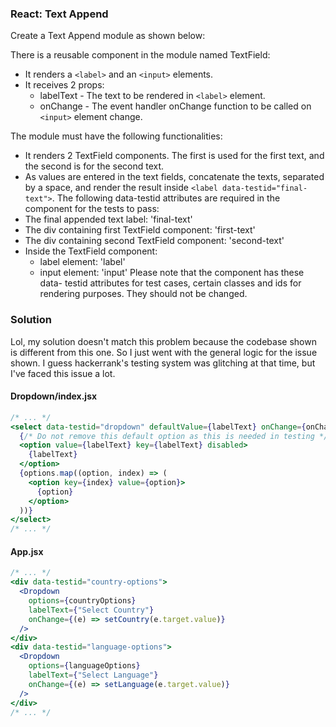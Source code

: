 ### React: Text Append

Create a Text Append module as shown below:

There is a reusable component in the module named TextField:

- It renders a `<label>` and an `<input>` elements.
- It receives 2 props:
  - labelText - The text to be rendered in `<label>` element.
  - onChange - The event handler onChange function to be called on `<input>` element change.

The module must have the following functionalities:

- It renders 2 TextField components. The first is used for the first text, and the second is for the second text.
- As values are entered in the text fields, concatenate the texts, separated by a space, and render the result inside `<label data-testid="final-text">`.
  The following data-testid attributes are required in the component for the tests to pass:
- The final appended text label: 'final-text'
- The div containing first TextField component: 'first-text'
- The div containing second TextField component: 'second-text'
- Inside the TextField component:
  - label element: 'label'
  - input element: 'input'
    Please note that the component has these data- testid attributes for test cases, certain classes and ids for rendering purposes. They should not be changed.

### Solution

Lol, my solution doesn't match this problem because the codebase shown is different from this one. So I just went with the general logic for the issue shown. I guess hackerrank's testing system was glitching at that time, but I've faced this issue a lot.

#### Dropdown/index.jsx

```jsx
/* ... */
<select data-testid="dropdown" defaultValue={labelText} onChange={onChange}>
  {/* Do not remove this default option as this is needed in testing */}
  <option value={labelText} key={labelText} disabled>
    {labelText}
  </option>
  {options.map((option, index) => (
    <option key={index} value={option}>
      {option}
    </option>
  ))}
</select>
/* ... */
```

#### App.jsx

```jsx
/* ... */
<div data-testid="country-options">
  <Dropdown
    options={countryOptions}
    labelText={"Select Country"}
    onChange={(e) => setCountry(e.target.value)}
  />
</div>
<div data-testid="language-options">
  <Dropdown
    options={languageOptions}
    labelText={"Select Language"}
    onChange={(e) => setLanguage(e.target.value)}
  />
</div>
/* ... */
```
